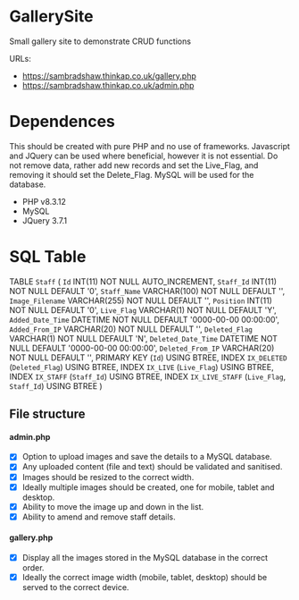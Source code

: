 # GallerySite
Small gallery site to demonstrate CRUD functions

URLs:
- https://sambradshaw.thinkap.co.uk/gallery.php
- https://sambradshaw.thinkap.co.uk/admin.php

# Dependences
This should be created with pure PHP and no use of frameworks.
Javascript and JQuery can be used where beneficial, however it is not essential.
Do not remove data, rather add new records and set the Live_Flag, and removing it should set the Delete_Flag.
MySQL will be used for the database.

- PHP v8.3.12
- MySQL
- JQuery 3.7.1

# SQL Table
TABLE `Staff` (
    `Id` INT(11) NOT NULL AUTO_INCREMENT,
    `Staff_Id` INT(11) NOT NULL DEFAULT '0',
    `Staff_Name` VARCHAR(100) NOT NULL DEFAULT '',
    `Image_Filename` VARCHAR(255) NOT NULL DEFAULT '',
    `Position` INT(11) NOT NULL DEFAULT '0',
    `Live_Flag` VARCHAR(1) NOT NULL DEFAULT 'Y',
    `Added_Date_Time` DATETIME NOT NULL DEFAULT '0000-00-00 00:00:00',
    `Added_From_IP` VARCHAR(20) NOT NULL DEFAULT '',
    `Deleted_Flag` VARCHAR(1) NOT NULL DEFAULT 'N',
    `Deleted_Date_Time` DATETIME NOT NULL DEFAULT '0000-00-00 00:00:00',
    `Deleted_From_IP` VARCHAR(20) NOT NULL DEFAULT '',
    PRIMARY KEY (`Id`) USING BTREE,
    INDEX `IX_DELETED` (`Deleted_Flag`) USING BTREE,
    INDEX `IX_LIVE` (`Live_Flag`) USING BTREE,
    INDEX `IX_STAFF` (`Staff_Id`) USING BTREE,
    INDEX `IX_LIVE_STAFF` (`Live_Flag`, `Staff_Id`) USING BTREE
)


## File structure
#### admin.php
- [x] Option to upload images and save the details to a MySQL database. 
- [x] Any uploaded content (file and text) should be validated and sanitised.
- [x] Images should be resized to the correct width.
- [x] Ideally multiple images should be created, one for mobile, tablet and desktop.
- [x] Ability to move the image up and down in the list.
- [x] Ability to amend and remove staff details.

#### gallery.php
- [x] Display all the images stored in the MySQL database in the correct order.
- [x] Ideally the correct image width (mobile, tablet, desktop) should be served to the correct device.